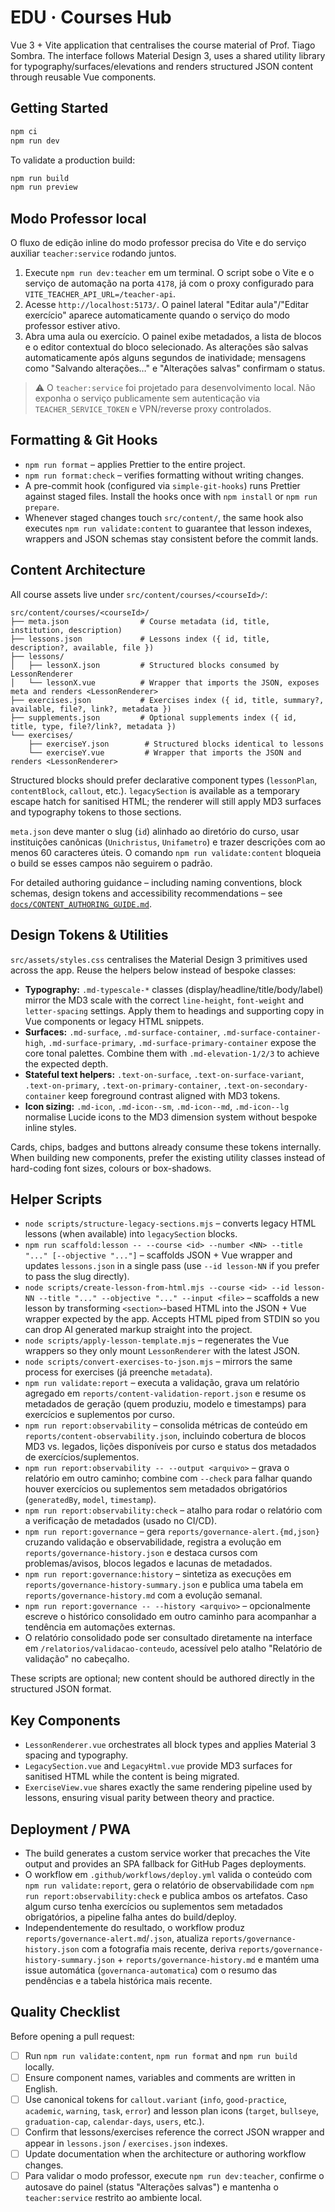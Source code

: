 ﻿# EDU · Courses Hub

Vue 3 + Vite application that centralises the course material of Prof. Tiago Sombra. The interface follows Material Design 3, uses a shared utility library for typography/surfaces/elevations and renders structured JSON content through reusable Vue components.

## Getting Started

```bash
npm ci
npm run dev
```

To validate a production build:

```bash
npm run build
npm run preview
```

## Modo Professor local

O fluxo de edição inline do modo professor precisa do Vite e do serviço auxiliar `teacher:service` rodando juntos.

1. Execute `npm run dev:teacher` em um terminal. O script sobe o Vite e o serviço de automação na porta `4178`, já com o proxy configurado para `VITE_TEACHER_API_URL=/teacher-api`.
2. Acesse `http://localhost:5173/`. O painel lateral "Editar aula"/"Editar exercício" aparece automaticamente quando o serviço do modo professor estiver ativo.
3. Abra uma aula ou exercício. O painel exibe metadados, a lista de blocos e o editor contextual do bloco selecionado. As alterações são salvas automaticamente após alguns segundos de inatividade; mensagens como "Salvando alterações…" e "Alterações salvas" confirmam o status.

> ⚠️ O `teacher:service` foi projetado para desenvolvimento local. Não exponha o serviço publicamente sem autenticação via `TEACHER_SERVICE_TOKEN` e VPN/reverse proxy controlados.

## Formatting & Git Hooks

- `npm run format` – applies Prettier to the entire project.
- `npm run format:check` – verifies formatting without writing changes.
- A pre-commit hook (configured via `simple-git-hooks`) runs Prettier against staged files. Install the hooks once with `npm install` or `npm run prepare`.
- Whenever staged changes touch `src/content/`, the same hook also executes `npm run validate:content` to guarantee that lesson indexes, wrappers and JSON schemas stay consistent before the commit lands.

## Content Architecture

All course assets live under `src/content/courses/<courseId>/`:

```
src/content/courses/<courseId>/
├── meta.json                # Course metadata (id, title, institution, description)
├── lessons.json             # Lessons index ({ id, title, description?, available, file })
├── lessons/
│   ├── lessonX.json         # Structured blocks consumed by LessonRenderer
│   └── lessonX.vue          # Wrapper that imports the JSON, exposes meta and renders <LessonRenderer>
├── exercises.json           # Exercises index ({ id, title, summary?, available, file?, link?, metadata })
├── supplements.json         # Optional supplements index ({ id, title, type, file?/link?, metadata })
└── exercises/
    ├── exerciseY.json        # Structured blocks identical to lessons
    └── exerciseY.vue         # Wrapper that imports the JSON and renders <LessonRenderer>
```

Structured blocks should prefer declarative component types (`lessonPlan`, `contentBlock`, `callout`, etc.). `legacySection` is available as a temporary escape hatch for sanitised HTML; the renderer will still apply MD3 surfaces and typography tokens to those sections.

`meta.json` deve manter o slug (`id`) alinhado ao diretório do curso, usar instituições canônicas (`Unichristus`, `Unifametro`) e trazer descrições com ao menos 60 caracteres úteis. O comando `npm run validate:content` bloqueia o build se esses campos não seguirem o padrão.

For detailed authoring guidance – including naming conventions, block schemas, design tokens and accessibility recommendations – see [`docs/CONTENT_AUTHORING_GUIDE.md`](docs/CONTENT_AUTHORING_GUIDE.md).

## Design Tokens & Utilities

`src/assets/styles.css` centralises the Material Design 3 primitives used across the app. Reuse the helpers below instead of bespoke classes:

- **Typography:** `.md-typescale-*` classes (display/headline/title/body/label) mirror the MD3 scale with the correct `line-height`, `font-weight` and `letter-spacing` settings. Apply them to headings and supporting copy in Vue components or legacy HTML snippets.
- **Surfaces:** `.md-surface`, `.md-surface-container`, `.md-surface-container-high`, `.md-surface-primary`, `.md-surface-primary-container` expose the core tonal palettes. Combine them with `.md-elevation-1/2/3` to achieve the expected depth.
- **Stateful text helpers:** `.text-on-surface`, `.text-on-surface-variant`, `.text-on-primary`, `.text-on-primary-container`, `.text-on-secondary-container` keep foreground contrast aligned with MD3 tokens.
- **Icon sizing:** `.md-icon`, `.md-icon--sm`, `.md-icon--md`, `.md-icon--lg` normalise Lucide icons to the MD3 dimension system without bespoke inline styles.

Cards, chips, badges and buttons already consume these tokens internally. When building new components, prefer the existing utility classes instead of hard-coding font sizes, colours or box-shadows.

## Helper Scripts

- `node scripts/structure-legacy-sections.mjs` – converts legacy HTML lessons (when available) into `legacySection` blocks.
- `npm run scaffold:lesson -- --course <id> --number <NN> --title "..." [--objective "..."]` – scaffolds JSON + Vue wrapper and updates `lessons.json` in a single pass (use `--id lesson-NN` if you prefer to pass the slug directly).
- `node scripts/create-lesson-from-html.mjs --course <id> --id lesson-NN --title "..." --objective "..." --input <file>` –
  scaffolds a new lesson by transforming `<section>`-based HTML into the JSON + Vue wrapper expected by the app. Accepts HTML
  piped from STDIN so you can drop AI generated markup straight into the project.
- `node scripts/apply-lesson-template.mjs` – regenerates the Vue wrappers so they only mount `LessonRenderer` with the latest JSON.
- `node scripts/convert-exercises-to-json.mjs` – mirrors the same process for exercises (já preenche `metadata`).
- `npm run validate:report` – executa a validação, grava um relatório agregado em `reports/content-validation-report.json` e resume os metadados de geração (quem produziu, modelo e timestamps) para exercícios e suplementos por curso.
- `npm run report:observability` – consolida métricas de conteúdo em `reports/content-observability.json`, incluindo cobertura de blocos MD3 vs. legados, lições disponíveis por curso e status dos metadados de exercícios/suplementos.
- `npm run report:observability -- --output <arquivo>` – grava o relatório em outro caminho; combine com `--check` para falhar quando houver exercícios ou suplementos sem metadados obrigatórios (`generatedBy`, `model`, `timestamp`).
- `npm run report:observability:check` – atalho para rodar o relatório com a verificação de metadados (usado no CI/CD).
- `npm run report:governance` – gera `reports/governance-alert.{md,json}` cruzando validação e observabilidade, registra a evolução em `reports/governance-history.json` e destaca cursos com problemas/avisos, blocos legados e lacunas de metadados.
- `npm run report:governance:history` – sintetiza as execuções em `reports/governance-history-summary.json` e publica uma tabela em `reports/governance-history.md` com a evolução semanal.
- `npm run report:governance -- --history <arquivo>` – opcionalmente escreve o histórico consolidado em outro caminho para acompanhar a tendência em automações externas.
- O relatório consolidado pode ser consultado diretamente na interface em `/relatorios/validacao-conteudo`, acessível pelo atalho "Relatório de validação" no cabeçalho.

These scripts are optional; new content should be authored directly in the structured JSON format.

## Key Components

- `LessonRenderer.vue` orchestrates all block types and applies Material 3 spacing and typography.
- `LegacySection.vue` and `LegacyHtml.vue` provide MD3 surfaces for sanitised HTML while the content is being migrated.
- `ExerciseView.vue` shares exactly the same rendering pipeline used by lessons, ensuring visual parity between theory and practice.

## Deployment / PWA

- The build generates a custom service worker that precaches the Vite output and provides an SPA fallback for GitHub Pages deployments.
- O workflow em `.github/workflows/deploy.yml` valida o conteúdo com `npm run validate:report`, gera o relatório de observabilidade com `npm run report:observability:check` e publica ambos os artefatos. Caso algum curso tenha exercícios ou suplementos sem metadados obrigatórios, a pipeline falha antes do build/deploy.
- Independentemente do resultado, o workflow produz `reports/governance-alert.md`/`.json`, atualiza `reports/governance-history.json` com a fotografia mais recente, deriva `reports/governance-history-summary.json` + `reports/governance-history.md` e mantém uma issue automática (`governanca-automatica`) com o resumo das pendências e a tabela histórica mais recente.

## Quality Checklist

Before opening a pull request:

- [ ] Run `npm run validate:content`, `npm run format` and `npm run build` locally.
- [ ] Ensure component names, variables and comments are written in English.
- [ ] Use canonical tokens for `callout.variant` (`info`, `good-practice`, `academic`, `warning`, `task`, `error`) and lesson plan icons (`target`, `bullseye`, `graduation-cap`, `calendar-days`, `users`, etc.).
- [ ] Confirm that lessons/exercises reference the correct JSON wrapper and appear in `lessons.json` / `exercises.json` indexes.
- [ ] Update documentation when the architecture or authoring workflow changes.
- [ ] Para validar o modo professor, execute `npm run dev:teacher`, confirme o autosave do painel (status "Alterações salvas") e mantenha o `teacher:service` restrito ao ambiente local.
